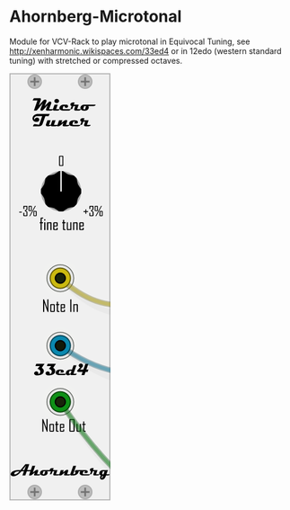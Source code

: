 # Ahornberg-Microtonal

Module for VCV-Rack to play microtonal in Equivocal Tuning, see http://xenharmonic.wikispaces.com/33ed4 or in 12edo (western standard tuning) with stretched or compressed octaves.

![MicroTuner](manual-pics/microtuner1.png)

